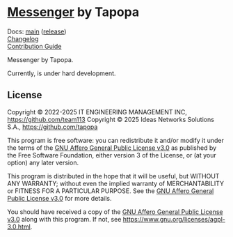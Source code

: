 [Messenger](https://tapopa.com) by Tapopa
====================

Docs: [main](https://tapopa.github.io/tapopa/main/) ([release](https://tapopa.github.io/tapopa/release/))  
[Changelog](https://github.com/tapopa/tapopa/blob/main/CHANGELOG.md)  
[Contribution Guide](https://github.com/tapopa/tapopa/blob/main/CONTRIBUTING.md)  

Messenger by Tapopa.

Currently, is under hard development.




## License

Copyright © 2022-2025 IT ENGINEERING MANAGEMENT INC, <https://github.com/team113>
Copyright © 2025 Ideas Networks Solutions S.A., <https://github.com/tapopa>

This program is free software: you can redistribute it and/or modify it under the terms of the [GNU Affero General Public License v3.0] as published by the Free Software Foundation, either version 3 of the License, or (at your option) any later version.

This program is distributed in the hope that it will be useful, but WITHOUT ANY WARRANTY; without even the implied warranty of MERCHANTABILITY or FITNESS FOR A PARTICULAR PURPOSE.  See the [GNU Affero General Public License v3.0] for more details.

You should have received a copy of the [GNU Affero General Public License v3.0] along with this program. If not, see <https://www.gnu.org/licenses/agpl-3.0.html>.




[GNU Affero General Public License v3.0]: https://github.com/tapopa/tapopa/blob/main/LICENSE.md
